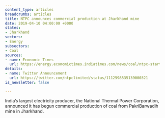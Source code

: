 ```yaml
---
content_type: articles
breadcrumbs: articles
title: NTPC announces commercial production at Jharkhand mine
date: 2019-04-10 04:00:00 +0000
states:
- Jharkhand
sectors:
- Energy
subsectors:
- Coal
sources:
- name: Economic Times
  url: https://energy.economictimes.indiatimes.com/news/coal/ntpc-starts-commercial-production-from-pakri-barwadih-coal-mine-in-jharkhand/68672358
details:
- name: Twitter Announcement
  url: https://twitter.com/ntpclimited/status/1112598535139000321
is_newsletter: false

---
```

India’s largest electricity producer, the National Thermal Power Corporation, announced it has begun commercial production of coal from PakriBarwadih mine in Jharkhand.
